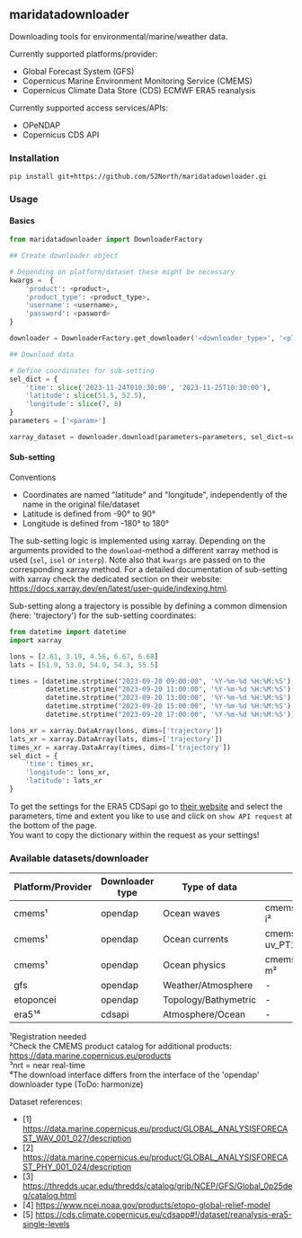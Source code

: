 ## maridatadownloader

Downloading tools for environmental/marine/weather data.

Currently supported platforms/provider:
 - Global Forecast System (GFS)
 - Copernicus Marine Environment Monitoring Service (CMEMS)
 - Copernicus Climate Data Store (CDS) ECMWF ERA5 reanalysis

Currently supported access services/APIs:
 - OPeNDAP
 - Copernicus CDS API

### Installation

```
pip install git+https://github.com/52North/maridatadownloader.gi
```

### Usage

#### Basics

```python
from maridatadownloader import DownloaderFactory

## Create downloader object

# Depending on platform/dataset these might be necessary
kwargs =  {
    'product': <product>,
    'product_type': <product_type>,
    'username': <username>,
    'password': <pasword>
}

downloader = DownloaderFactory.get_downloader('<downloader_type>', '<platform>', **kwargs)

## Download data

# Define coordinates for sub-setting
sel_dict = {
    'time': slice('2023-11-24T010:30:00', '2023-11-25T10:30:00'),
    'latitude': slice(51.5, 52.5),
    'longitude': slice(7, 8)
}
parameters = ['<param>']

xarray_dataset = downloader.download(parameters=parameters, sel_dict=sel_dict)
```

#### Sub-setting

Conventions
- Coordinates are named "latitude" and "longitude", independently of the name in the original file/dataset
- Latitude is defined from -90° to 90°
- Longitude is defined from -180° to 180°

The sub-setting logic is implemented using xarray. Depending on the arguments provided to the `download`-method a different xarray method is used (`sel`, `isel` or `interp`). Note also that `kwargs` are passed on to the corresponding xarray method. For a detailed documentation of sub-setting with xarray check the dedicated section on their website: https://docs.xarray.dev/en/latest/user-guide/indexing.html.

Sub-setting along a trajectory is possible by defining a common dimension (here: 'trajectory') for the sub-setting coordinates:

```python
from datetime import datetime
import xarray

lons = [2.81, 3.19, 4.56, 6.67, 6.68]
lats = [51.9, 53.0, 54.0, 54.3, 55.5]

times = [datetime.strptime("2023-09-20 09:00:00", '%Y-%m-%d %H:%M:%S'),
         datetime.strptime("2023-09-20 11:00:00", '%Y-%m-%d %H:%M:%S'),
         datetime.strptime("2023-09-20 13:00:00", '%Y-%m-%d %H:%M:%S'),
         datetime.strptime("2023-09-20 15:00:00", '%Y-%m-%d %H:%M:%S'),
         datetime.strptime("2023-09-20 17:00:00", '%Y-%m-%d %H:%M:%S')]

lons_xr = xarray.DataArray(lons, dims=['trajectory'])
lats_xr = xarray.DataArray(lats, dims=['trajectory'])
times_xr = xarray.DataArray(times, dims=['trajectory'])
sel_dict = {
    'time': times_xr,
    'longitude': lons_xr,
    'latitude': lats_xr
}
```
To get the settings for the ERA5 CDSapi go to [their website](https://cds.climate.copernicus.eu/cdsapp#!/dataset/reanalysis-era5-single-levels?tab=form) 
and select the parameters, time and extent you like to use and click on `show API request` at the bottom of the page.
<br>
You want to copy the dictionary within the request as your settings!
### Available datasets/downloader

| Platform/Provider | Downloader type | Type of data         | Product                                  | Product type | References |
|-------------------|-----------------|----------------------|------------------------------------------|--------------|------------|
| cmems¹            | opendap         | Ocean waves          | cmems_mod_glo_wav_anfc_0.083deg_PT3H-i²  | nrt³         | [1]        |
| cmems¹            | opendap         | Ocean currents       | cmems_mod_glo_phy_anfc_merged-uv_PT1H-i² | nrt³         | [2]        |
| cmems¹            | opendap         | Ocean physics        | cmems_mod_glo_phy_anfc_0.083deg_PT1H-m²  | nrt³         | [2]        |
| gfs               | opendap         | Weather/Atmosphere   | -                                        | -            | [3]        |
| etoponcei         | opendap         | Topology/Bathymetric | -                                        | -            | [4]        |
| era5¹⁴            | cdsapi          | Atmosphere/Ocean     | -                                        | -            | [5]        |


¹Registration needed  
²Check the CMEMS product catalog for additional products: https://data.marine.copernicus.eu/products  
³nrt = near real-time  
⁴The download interface differs from the interface of the 'opendap' downloader type (ToDo: harmonize)

Dataset references:
- [1] https://data.marine.copernicus.eu/product/GLOBAL_ANALYSISFORECAST_WAV_001_027/description
- [2] https://data.marine.copernicus.eu/product/GLOBAL_ANALYSISFORECAST_PHY_001_024/description
- [3] https://thredds.ucar.edu/thredds/catalog/grib/NCEP/GFS/Global_0p25deg/catalog.html
- [4] https://www.ncei.noaa.gov/products/etopo-global-relief-model
- [5] https://cds.climate.copernicus.eu/cdsapp#!/dataset/reanalysis-era5-single-levels

